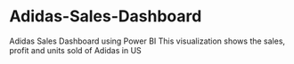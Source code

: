 # Adidas-Sales-Dashboard
Adidas Sales Dashboard using Power BI
This visualization shows the sales, profit and units sold of Adidas in US

